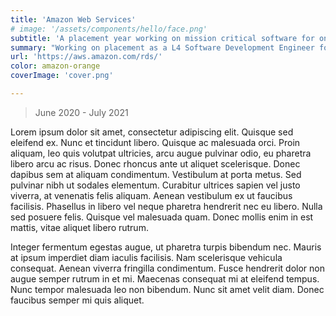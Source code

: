 ```yaml
---
title: 'Amazon Web Services'
# image: '/assets/components/hello/face.png'
subtitle: 'A placement year working on mission critical software for one of the biggest tech companies in the world'
summary: "Working on placement as a L4 Software Development Engineer for the platform team at AWS' Relational Database Services Division. "
url: 'https://aws.amazon.com/rds/'
color: amazon-orange
coverImage: 'cover.png'

---
```


>  June 2020 - July 2021

Lorem ipsum dolor sit amet, consectetur adipiscing elit. Quisque sed eleifend ex. Nunc et tincidunt libero. Quisque ac malesuada orci. Proin aliquam, leo quis volutpat ultricies, arcu augue pulvinar odio, eu pharetra libero arcu ac risus. Donec rhoncus ante ut aliquet scelerisque. Donec dapibus sem at aliquam condimentum. Vestibulum at porta metus. Sed pulvinar nibh ut sodales elementum. Curabitur ultrices sapien vel justo viverra, at venenatis felis aliquam. Aenean vestibulum ex ut faucibus facilisis. Phasellus in libero vel neque pharetra hendrerit nec eu libero. Nulla sed posuere felis. Quisque vel malesuada quam. Donec mollis enim in est mattis, vitae aliquet libero rutrum.

Integer fermentum egestas augue, ut pharetra turpis bibendum nec. Mauris at ipsum imperdiet diam iaculis facilisis. Nam scelerisque vehicula consequat. Aenean viverra fringilla condimentum. Fusce hendrerit dolor non augue semper rutrum in et mi. Maecenas consequat mi at eleifend tempus. Nunc tempor malesuada leo non bibendum. Nunc sit amet velit diam. Donec faucibus semper mi quis aliquet.

